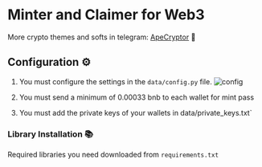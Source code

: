 # Minter and Claimer for Web3

More crypto themes and softs in telegram: [ApeCryptor](https://t.me/+_xCNXumUNWJkYjAy "ApeCryptor") 🦧

## Configuration ⚙️
1. You must configure the settings in the `data/config.py` file.
![config](https://github.com/Axcent-ape/Image/assets/97802272/07a8d675-f2e3-4d7b-af6a-fa8cd6974a75)

2. You must send a minimum of 0.00033 bnb to each wallet for mint pass
3. You must add the private keys of your wallets in data/private_keys.txt`

### Library Installation 📚

Required libraries you need downloaded from `requirements.txt` 
